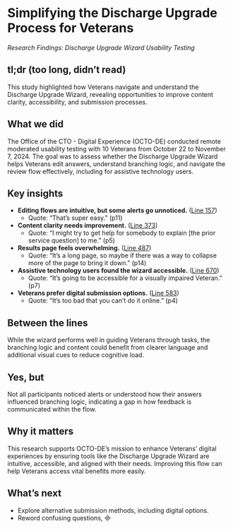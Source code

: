 # Simplifying the Discharge Upgrade Process for Veterans

*Research Findings: Discharge Upgrade Wizard Usability Testing*

## tl;dr (too long, didn’t read)
This study highlighted how Veterans navigate and understand the Discharge Upgrade Wizard, revealing opportunities to improve content clarity, accessibility, and submission processes.

## What we did
The Office of the CTO - Digital Experience (OCTO-DE) conducted remote moderated usability testing with 10 Veterans from October 22 to November 7, 2024. The goal was to assess whether the Discharge Upgrade Wizard helps Veterans edit answers, understand branching logic, and navigate the review flow effectively, including for assistive technology users.

## Key insights
- **Editing flows are intuitive, but some alerts go unnoticed.** ([Line 157](https://github.com/department-of-veterans-affairs/va.gov-team/blob/master/products/veteran-military-records/discharge-upgrade-wizard/research/2024-Review-Flow/research-findings.md#L157))
  - Quote: “That’s super easy.” (p11)
- **Content clarity needs improvement.** ([Line 373](https://github.com/department-of-veterans-affairs/va.gov-team/blob/master/products/veteran-military-records/discharge-upgrade-wizard/research/2024-Review-Flow/research-findings.md#L373))
  - Quote: “I might try to get help for somebody to explain [the prior service question] to me.” (p5)
- **Results page feels overwhelming.** ([Line 487](https://github.com/department-of-veterans-affairs/va.gov-team/blob/master/products/veteran-military-records/discharge-upgrade-wizard/research/2024-Review-Flow/research-findings.md#L487))
  - Quote: “It’s a long page, so maybe if there was a way to collapse more of the page to bring it down.” (p14)
- **Assistive technology users found the wizard accessible.** ([Line 670](https://github.com/department-of-veterans-affairs/va.gov-team/blob/master/products/veteran-military-records/discharge-upgrade-wizard/research/2024-Review-Flow/research-findings.md#L670))
  - Quote: “It’s going to be accessible for a visually impaired Veteran.” (p7)
- **Veterans prefer digital submission options.** ([Line 583](https://github.com/department-of-veterans-affairs/va.gov-team/blob/master/products/veteran-military-records/discharge-upgrade-wizard/research/2024-Review-Flow/research-findings.md#L583))
  - Quote: “It’s too bad that you can’t do it online.” (p4)

## Between the lines
While the wizard performs well in guiding Veterans through tasks, the branching logic and content could benefit from clearer language and additional visual cues to reduce cognitive load.

## Yes, but
Not all participants noticed alerts or understood how their answers influenced branching logic, indicating a gap in how feedback is communicated within the flow.

## Why it matters
This research supports OCTO-DE’s mission to enhance Veterans’ digital experiences by ensuring tools like the Discharge Upgrade Wizard are intuitive, accessible, and aligned with their needs. Improving this flow can help Veterans access vital benefits more easily.

## What’s next
- Explore alternative submission methods, including digital options.
- Reword confusing questions,

